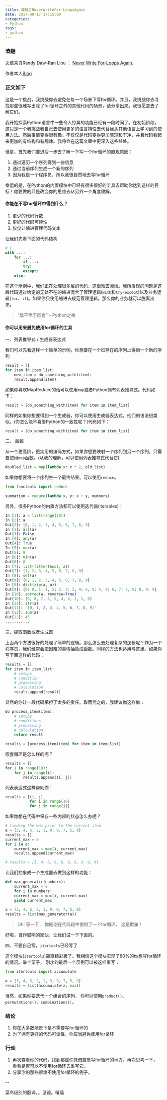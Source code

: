 ```yaml
---
title: 渣翻之NeverWriteFor-LoopsAgain
date: 2017-09-17 17:15:00
categories: 
- Python
tags: 
- python
---
```


### 渣翻

文章来自Randy Daw-Ran Liou ： [Never Write For-Loops Again](https://dev.to/dawranliou/never-write-for-loops-again).

作者本人[Blog](http://dawranliou.com/)

### 正文如下

这是一个挑战，我挑战你去避免在每一个场景下写for循环。并且，我挑战你去寻找那些很难写出除了for循环之外的其他代码的场景，请分享出来。我很愿意去了解它们。
<!-- more -->

我开始探索Python语言中一些令人惊异的功能已经有一段时间了。在初始阶段，这只是一个我挑战我自己去使用更多的语言特性去代替我从其他语言上学习到的使用方法。然后事情变得很有趣。不仅仅是代码变得更加简短和干净，并且代码看起来更加的有结构和有规律。我将会在这篇文章中更深入这些益处。

但是，首先我们要退后一步去了解一下写一个for循环的直观原因：

1. 通过遍历一个序列得到一些信息
2. 通过当前序列生成一个新的序列
3. 因为我是一个程序员，所以我很自然地去写for循环

幸运的是，在Python的内置模块中已经有很多很好的工具去帮助你达到这样的目标！你要做的只是改变你的思维去从另外一个角度理解。

#### 你能在不写for循环中得到什么？

1. 更少的代码行数
2. 更好的代码可读性
3. 仅仅让缩进管理代码文本


让我们先看下面的代码结构

``` python
# 1
with ...:
    for ...:
        if ...:
	    try:
	    except:
	else:
```
		
在这个示例中，我们正在处理很多层的代码，这很难去阅读。我所发现的问题是这段代码通过给定的无处不在的缩进混合了管理逻辑(`with`和`try-except`)以及业务逻辑(`for`、`if`)。如果你只使用缩进去规范管理逻辑，那么你的业务就可以脱离出来。

> "扁平优于嵌套" - Python之禅

#### 你可以用来避免使用for循环的工具

一、列表推导式 / 生成器表达式 

我们可以先看这样一个简单的示例。你想要在一个已存在的序列上得到一个新的序列

``` python
result = []
for item in item_list:
    new_item = do_something_with(item):
    result.append(item)
```		

如果你喜欢MapReduce的话可以使用`map`或者Python拥有列表推导式。代码如下：

``` python
result = [do_something_with(item) for item in item_list]
```
	
同样的如果你想要得到一个生成器，你可以使用生成器表达式，他们的语法很类似。(你怎么能不喜爱Python的一致性呢？)代码如下：

``` python
result = (do_something_with(item) for item in item_list)
``` 

二、 函数

从一个更高阶，更实用的编码方式，如果你想要映射一个序列到另一个序列，只需要使用`map`函数。(从我的理解，可以使用列表推导式代替它)

``` python
doubled_list = map(lambda x: x * 2, old_list)
```

如果你想要将一个序列生一个最终结果。可以使用`reduce`。
``` python
from functools import reduce
	
summation = reduce(lambda x, y: x + y, numbers)
```
	
另外，很多Python的内置方法都可以使用迭代器(iterables)：
``` python
In [1]: a = list(range(10))
In [2]: a
Out[2]: [0, 1, 2, 3, 4, 5, 6, 7, 8, 9]
In [3]: all(a)
Out[3]: False
In [4]: any(a)
Out[4]: True
In [5]: max(a)
Out[5]: 9
In [6]: min(a)
Out[6]: 0
In [7]: list(filter(bool, a))
Out[7]: [1, 2, 3, 4, 5, 6, 7, 8, 9]
In [8]: set(a)
Out[8]: {0, 1, 2, 3, 4, 5, 6, 7, 8, 9}
In [9]: dict(zip(a, a))
Out[9]: {0: 0, 1: 1, 2: 2, 3: 3, 4: 4, 5: 5, 6: 6, 7: 7, 8: 8, 9: 9}
In [10]: sorted(a, reverse=True)
Out[10]: [9, 8, 7, 6, 5, 4, 3, 2, 1, 0]
In [11]: str(a)
Out[11]: '[0, 1, 2, 3, 4, 5, 6, 7, 8, 9]'
In [12]: sum(a)
Out[12]: 45
...........
```
	
三、提取函数或者生成器

上面两个方法很好的处理了简单的逻辑。那么怎么去处理复杂的逻辑呢？作为一个程序员，我们经常会把困难的事情抽象成函数。同样的方法也适用与这里。如果你写下面这样的代码：

``` python
results = []
for item in item_list:
    # setups
    # condition
    # processing
    # calculation
    result.append(result)
```
	
显然的你让一段代码承担了太多的责任。取而代之的，我建议你这样做：

``` python
do process_item(item):
    # setups
    # conditions
    # processing
    # calculation
    return result
	
results = [process_item(item) for item in item_list]
```
	
嵌套循环是怎么样的呢？

``` python
results = []
for i in range(10):
    for j in range(i):
        results.appens((i, j))
```

列表表达式这样帮助你：

``` python
results = [(i, j)
           for i in range(10)
           for j in range(i)]
```

如果你想在代码中保存一些内部的状态怎么办呢？

``` python
# finding the max prior to the current item
a = [3, 4, 6, 2, 1, 9, 0, 7, 5, 8]
results = []
current_max = 0
for i in a:
    current_max = max(i, current_max)
    results.append(current_max)

# results = [3, 4, 6, 6, 6, 9, 9, 9, 9, 9]
```
	
让我们抽象成一个生成器去做到这样的功能：

``` python
def max_generatir(numbers):
    current_max = 0
    for i in numbers:
	current_max = max(i, current_max)
	yield current_max
			
a = [3, 4, 6, 2, 1, 9, 0, 7, 5, 8]
results = list(max_generator(a))
```

> Oh! 等一下， 你刚刚在代码段中使用了一个for循环， 这是欺骗！

好啦，自作聪明的家伙，让我们试一下下面的。

四、不要自己写，`itertools`已经写了

这个模块(`itertools`)简直精彩极了。我相信这个模块实现了80%的你想写for循环的情况。举个栗子， 刚才的最后一个示例可以被这样重写：
``` python
from itertools import accumulate
	
a = [3, 4, 6, 2, 1, 9, 0, 7, 5, 8]
results = list(accumulate(a, max))
```
	
当然，如果你要迭代一个组合的序列， 你可以使用`product()`、`permutations()`、`combinations()`。


### 结论

1. 你在大多数场景下是不需要写for循环的
2. 为了拥有更好的代码可读性，你应当避免使用for循环

### 行动

1. 再次查看你的代码，找到那些你凭借直觉写for循环的地方。再次思考一下，看看是否可以不使用for循环去重写它。
2. 分享你的那些很难不使用for循环的例子。

--

菜鸟级别的翻译。。见谅。嘻嘻

